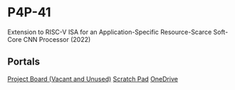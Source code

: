 # P4P-41
Extension to RISC-V ISA for an Application-Specific Resource-Scarce Soft-Core CNN Processor (2022)

## Portals

[Project Board (Vacant and Unused)](https://trello.com/b/y05cP9MM)
[Scratch Pad](https://trello.com/b/y05cP9MM)
[OneDrive](https://uoa-my.sharepoint.com/personal/cmcd407_uoa_auckland_ac_nz/_layouts/15/onedrive.aspx?id=%2Fpersonal%2Fcmcd407%5Fuoa%5Fauckland%5Fac%5Fnz%2FDocuments%2FPart%204%20Project%20%2841%29)
